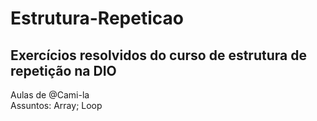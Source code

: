 # Estrutura-Repeticao

## Exercícios resolvidos do curso de estrutura de repetição na DIO
Aulas de @Cami-la</br>
Assuntos: Array; Loop

